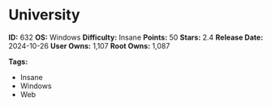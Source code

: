 # University

**ID:** 632
**OS:** Windows
**Difficulty:** Insane
**Points:** 50
**Stars:** 2.4
**Release Date:** 2024-10-26
**User Owns:** 1,107
**Root Owns:** 1,087

**Tags:**
- Insane
- Windows
- Web

